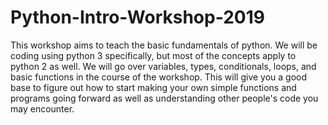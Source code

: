 # Python-Intro-Workshop-2019

This workshop aims to teach the basic fundamentals of python. We will be coding using python 3 specifically, but most of the concepts apply to python 2 as well. We will go over variables, types, conditionals, loops, and basic functions in the course of the workshop. This will give you a good base to figure out how to start making your own simple functions and programs going forward as well as understanding other people's code you may encounter. 
